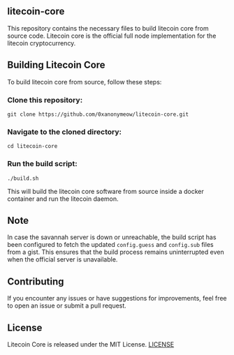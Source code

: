 ## litecoin-core

This repository contains the necessary files to build litecoin core from source code. 
Litecoin core is the official full node implementation for the litecoin cryptocurrency.

## Building Litecoin Core
To build litecoin core from source, follow these steps:

### Clone this repository:
```
git clone https://github.com/0xanonymeow/litecoin-core.git
```

### Navigate to the cloned directory:
```
cd litecoin-core
```

### Run the build script:
```
./build.sh
```

This will build the litecoin core software from source inside a docker container and run the litecoin daemon.

## Note
In case the savannah server is down or unreachable, the build script has been configured to fetch the updated `config.guess` and `config.sub` files from a gist. 
This ensures that the build process remains uninterrupted even when the official server is unavailable.

## Contributing
If you encounter any issues or have suggestions for improvements, feel free to open an issue or submit a pull request.

## License
Litecoin Core is released under the MIT License. [LICENSE](LICENSE)
